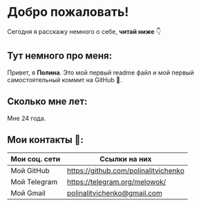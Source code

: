 # Добро пожаловать!

Сегодня я расскажу немного о себе, **читай ниже** 👇

## Тут немного про меня: 

Привет, я **Полина**. Это мой первый readme файл и мой первый самостоятельный коммит на GitHub 👀.

## Сколько мне лет:
Мне 24 года.

## Мои контакты 🫶:
| Мои соц. сети | Ссылки на них |
|--|--|
| Мой GitHub | https://github.com/polinalitvichenko |
|Мой Telegram| https://telegram.org/melowok/  |
| Мой Gmail| polinalitvichenko@gmail.com |

